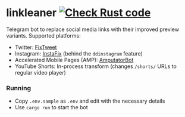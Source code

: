 # linkleaner [![Check Rust code](https://github.com/msfjarvis/linkleaner/actions/workflows/test.yml/badge.svg)](https://github.com/msfjarvis/linkleaner/actions/workflows/test.yml)

Telegram bot to replace social media links with their improved preview variants. Supported platforms:

- Twitter: [FixTweet](https://github.com/FixTweet/FixTweet)
- Instagram: [InstaFix](https://github.com/Wikidepia/InstaFix) (behind the `ddinstagram` feature)
- Accelerated Mobile Pages (AMP): [AmputatorBot](https://www.amputatorbot.com/)
- YouTube Shorts: In-process transform (changes `/shorts/` URLs to regular video player)

### Running

- Copy `.env.sample` as `.env` and edit with the necessary details
- Use `cargo run` to start the bot

